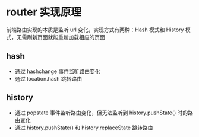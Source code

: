 # router 实现原理 [​](#router-principle)

前端路由实现的本质是监听 url 变化，实现方式有两种：Hash 模式和 History 模式，无需刷新页面就能重新加载相应的页面

## hash [​](#hash)

- 通过 hashchange 事件监听路由变化
- 通过 location.hash 跳转路由

## history [​](#history)

- 通过 popstate 事件监听路由变化，但无法监听到 history.pushState() 时的路由变化
- 通过 history.pushState() 和 history.replaceState 跳转路由
